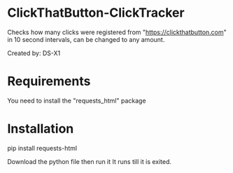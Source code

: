 # ClickThatButton-ClickTracker
Checks how many clicks were registered from "https://clickthatbutton.com" in 10 second intervals, can be changed to any amount.

Created by: DS-X1

# Requirements

You need to install the "requests_html" package

# Installation
pip install requests-html

Download the python file then run it
It runs till it is exited.
